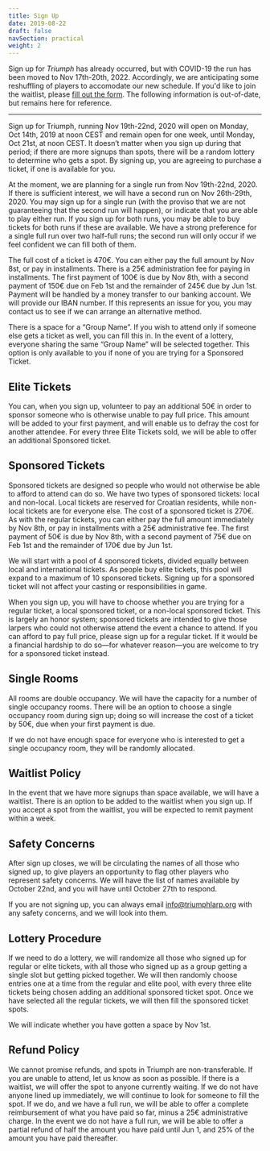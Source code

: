 ```yaml
---
title: Sign Up
date: 2019-08-22
draft: false
navSection: practical
weight: 2
---
```


Sign up for *Triumph* has already occurred, but with COVID-19 the run has been
moved to Nov 17th-20th, 2022. Accordingly, we are anticipating some
reshuffling of players to accomodate our new schedule. If you'd like to join
the waitlist, please [fill out the
form](https://airtable.com/shrGN23tg93chHQuu). The following information is
out-of-date, but remains here for reference.

 <!--more-->

 <hr>

Sign up for Triumph, running Nov 19th-22nd, 2020 will open on
Monday, Oct 14th, 2019 at noon CEST and remain open for one week, until
Monday, Oct 21st, at noon CEST. It doesn’t matter when you sign up during that
period; if there are more signups than spots, there will be a random lottery
to determine who gets a spot. By signing up, you are agreeing to purchase a
ticket, if one is available for you.

At the moment, we are planning for a single run from Nov 19th-22nd, 2020. If
there is sufficient interest, we will have a second run on Nov 26th-29th,
2020. You may sign up for a single run (with the proviso that we are not
guaranteeing that the second run will happen), or indicate that you are able
to play either run. If you sign up for both runs, you may be able to buy
tickets for both runs if these are available. We have a strong preference for
a single full run over two half-full runs; the second run will only occur if
we feel confident we can fill both of them.

The full cost of a ticket is 470€. You can either pay the full amount by Nov
8st, or pay in installments. There is a 25€ administration fee for paying in
installments. The first payment of 100€ is due by Nov 8th, with a second
payment of 150€ due on Feb 1st and the remainder of 245€ due by Jun 1st.
Payment will be handled by a money transfer to our banking account. We will
provide our IBAN number. If this represents an issue for you, you may contact
us to see if we can arrange an alternative method.

There is a space for a “Group Name”. If you wish to attend only if someone
else gets a ticket as well, you can fill this in. In the event of a lottery,
everyone sharing the same “Group Name” will be selected together. This option
is only available to you if none of you are trying for a Sponsored Ticket.

## Elite Tickets

You can, when you sign up, volunteer to pay an additional 50€ in order to
sponsor someone who is otherwise unable to pay full price. This amount will be
added to your first payment, and will enable us to defray the cost for another
attendee. For every three Elite Tickets sold, we will be able to offer an
additional Sponsored ticket.

## Sponsored Tickets

Sponsored tickets are designed so people who would not otherwise be able to
afford to attend can do so. We have two types of sponsored tickets: local and
non-local. Local tickets are reserved for Croatian residents, while non-local
tickets are for everyone else. The cost of a sponsored ticket is 270€. As with
the regular tickets, you can either pay the full amount immediately by Nov
8th, or pay in installments with a 25€ administrative fee. The first payment
of 50€ is due by Nov 8th, with a second payment of 75€ due on Feb 1st and the
remainder of 170€ due by Jun 1st.

We will start with a pool of 4 sponsored tickets, divided equally between
local and international tickets. As people buy elite tickets, this pool will
expand to a maximum of 10 sponsored tickets. Signing up for a sponsored ticket
will not affect your casting or responsibilities in game.

When you sign up, you will have to choose whether you are trying for a regular
ticket, a local sponsored ticket, or a non-local sponsored ticket. This is
largely an honor system; sponsored tickets are intended to give those larpers
who could not otherwise attend the event a chance to attend. If you can afford
to pay full price, please sign up for a regular ticket. If it would be a
financial hardship to do so—for whatever reason—you are welcome to try for a
sponsored ticket instead.

## Single Rooms

All rooms are double occupancy. We will have the capacity for a number of
single occupancy rooms. There will be an option to choose a single occupancy
room during sign up; doing so will increase the cost of a ticket by 50€,
due when your first payment is due.

If we do not have enough space for everyone who is interested to get a single
occupancy room, they will be randomly allocated.

## Waitlist Policy

In the event that we have more signups than space available, we will have a
waitlist. There is an option to be added to the waitlist when you sign up. If
you accept a spot from the waitlist, you will be expected to remit payment
within a week.

## Safety Concerns

After sign up closes, we will be circulating the names of all those who signed
up, to give players an opportunity to flag other players who represent safety
concerns. We will have the list of names available by October 22nd, and you
will have until October 27th to respond.

If you are not signing up, you can always email
[info@triumphlarp.org](mailto:info@triumphlarp.org) with any safety concerns,
and we will look into them.

## Lottery Procedure

If we need to do a lottery, we will randomize all those who signed up for
regular or elite tickets, with all those who signed up as a group getting a
single slot but getting picked together. We will then randomly choose entries
one at a time from the regular and elite pool, with every three elite tickets
being chosen adding an additional sponsored ticket spot. Once we have selected
all the regular tickets, we will then fill the sponsored ticket spots.

We will indicate whether you have gotten a space by Nov 1st.

## Refund Policy

We cannot promise refunds, and spots in Triumph are non-transferable. If you
are unable to attend, let us know as soon as possible. If there is a waitlist,
we will offer the spot to anyone currently waiting. If we do not have anyone
lined up immediately, we will continue to look for someone to fill the spot.
If we do, and we have a full run, we will be able to offer a complete
reimbursement of what you have paid so far, minus a 25€ administrative charge.
In the event we do not have a full run, we will be able to offer a partial
refund of half the amount you have paid until Jun 1, and 25% of the amount you
have paid thereafter.


